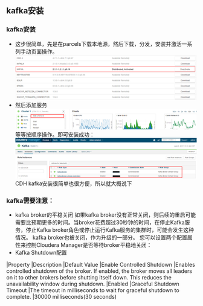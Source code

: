 ## kafka安装
### kafka安装
* 这步很简单，先是在parcels下载本地源，然后下载，分发，安装并激活一系列手动页面操作。
![](images/kafka5.png)
* 然后添加服务
![](images/kafka6.png)
等等按顺序操作。即可安装成功：
![](images/kafka7.png)
CDH kafka安装很简单也很方便，所以就大概说下
### kafka需要注意：
* kafka broker的平稳关闭
如果kafka broker没有正常关闭，则后续的重启可能需要比预期更多的时间。当broker花费超过30秒钟的时间，在停止Kafka服务，停止Kafka broker角色或停止运行Kafka服务的集群时，可能会发生这种情况。 kafka broker也被关闭，作为升级的一部分。 您可以设置两个配置属性来控制Cloudera Manager是否等待broker平稳地关闭：
* Kafka Shutdown配置

|Property	|Description	|Default Value
|Enable Controlled Shutdown	|Enables controlled shutdown of the broker. If enabled, the broker moves all leaders on it to other brokers before shutting itself down. This reduces the unavailability window during shutdown.	|Enabled
|Graceful Shutdown Timeout	|The timeout in milliseconds to wait for graceful shutdown to complete.	|30000 milliseconds(30 seconds)

